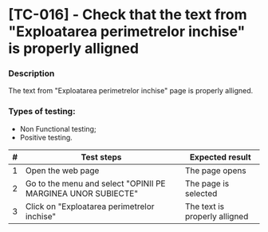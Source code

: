 # **[TC-016] - Check that the text from "Exploatarea perimetrelor inchise" is properly alligned**

### **Description**

The text from "Exploatarea perimetrelor inchise" page is properly alligned.

### **Types of testing:**

- Non Functional testing;
- Positive testing.

| #   | **Test steps**                                               | **Expected result**           |
| --- | ------------------------------------------------------------ | ----------------------------- |
| 1   | Open the web page                                            | The page opens                |
| 2   | Go to the menu and select "OPINII PE MARGINEA UNOR SUBIECTE" | The page is selected          |
| 3   | Click on "Exploatarea perimetrelor inchise"                  | The text is properly alligned |
